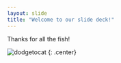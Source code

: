 ```yaml
---
layout: slide
title: "Welcome to our slide deck!"
---
```


Thanks for all the fish!

![dodgetocat](https://octodex.github.com/images/dodgetocat_v2.png)
{: .center}
